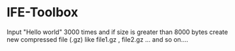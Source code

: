 # IFE-Toolbox
Input "Hello world" 3000 times and if size is greater than 8000 bytes create new compressed file (.gz) like file1.gz , file2.gz ... and 
so on....

